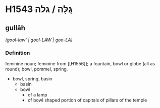 # H1543 גֻּלָּה / גלה

## gullâh

_(gool-law' | ɡool-LAW | ɡoo-LA)_

### Definition

feminine noun; feminine from [[H1556]]; a fountain, bowl or globe (all as round); bowl, pommel, spring.

- bowl, spring, basin
    - basin
    - bowl
        - of a lamp
        - of bowl shaped portion of capitals of pillars of the temple
